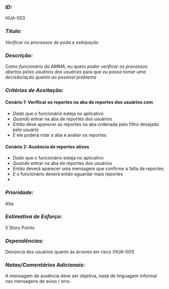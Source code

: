 ### *ID:* 
HUA-003

### *Título:*
*Verificar os processos de poda e estirpação*


### *Descrição:* 
Como *funcionário da AMMA*, eu quero *poder verificar os processos abertos pelos usuários dos usuários* para que *eu possa tomar uma decisão/ação quanto ao possível problema*

### *Critérios de Aceitação:*

#### Cenário 1: Verificar os reportes na aba de reportes dos usuários com 
- *Dado* que o funcionário esteja no aplicativo 
- *Quando* entrar na aba de reportes dos usuários
- *Então* deve aparecer as reportes na aba ordenada pelo filtro desejado pelo usuário
- *E* ele poderá rolar a aba e avaliar os reportes

#### Cenário 2: Ausência de reportes ativos
- *Dado* que o funcionário esteja no aplicativo
- *Quando* entrar na aba de reportes dos usuários
- *Então* deverá aparecer uma mensagem que confirme a falta de reportes
- *E* o funcionário deverá então aguardar mais reportes
- 
### *Prioridade:* 
Alta

### *Estimativa de Esforço:* 
5 Story Points 

### *Dependências:* 
Denúncia dos usuários quanto às árvores em risco (HUA-001)

### *Notas/Comentários Adicionais:*
A mensagem de ausência deve ser objetiva, nada de linguagem informal nas mensagens de aviso / erro.
